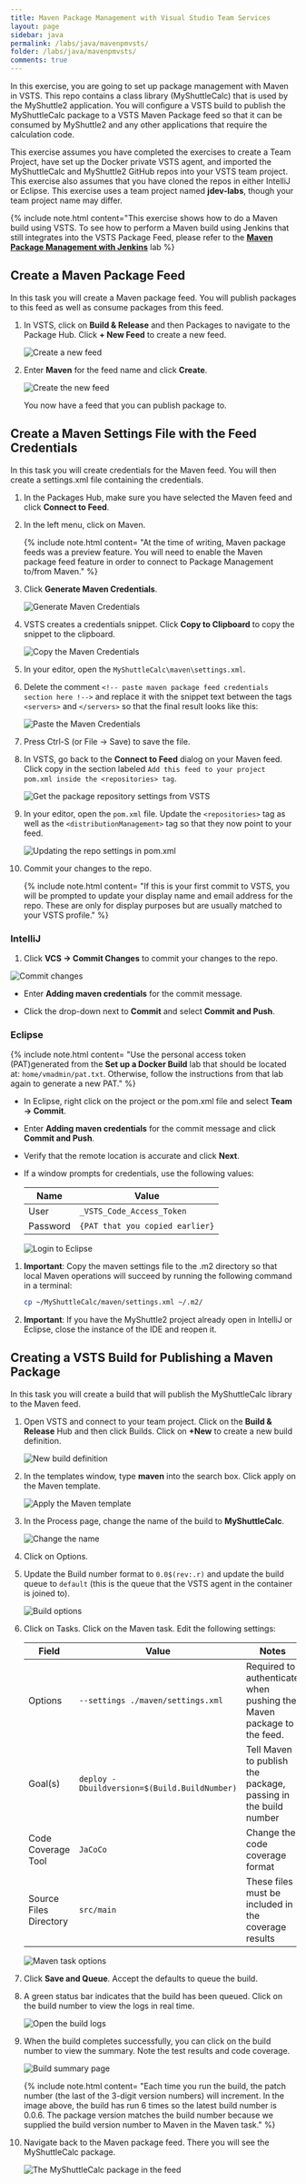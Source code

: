 ```yaml
---
title: Maven Package Management with Visual Studio Team Services
layout: page
sidebar: java
permalink: /labs/java/mavenpmvsts/
folder: /labs/java/mavenpmvsts/
comments: true
---
```

In this exercise, you are going to set up package management with Maven in VSTS. This repo contains a class library (MyShuttleCalc) that is used by the MyShuttle2 application. You will configure a VSTS build to publish the MyShuttleCalc package to a VSTS Maven Package feed so that it can be consumed by MyShuttle2 and any other applications that require the calculation code.

This exercise assumes you have completed the exercises to create a Team Project, have set up the Docker private VSTS agent, and imported the MyShuttleCalc and MyShuttle2 GitHub repos into your VSTS team project. This exercise also assumes that you have cloned the repos in either IntelliJ or Eclipse. This exercise uses a team project named **jdev-labs**, though your team project name may differ.

{% include note.html content="This exercise shows how to do a Maven build using VSTS. To see how to perform a Maven build using Jenkins that still integrates into the VSTS Package Feed, please refer to the [**Maven Package Management with Jenkins**](../mavenpmjenkins) lab %}

## Create a Maven Package Feed

In this task you will create a Maven package feed. You will publish packages to this feed as well as consume packages from this feed.

1. In VSTS, click on **Build & Release** and then Packages to navigate to the Package Hub. Click **+ New Feed** to create a new feed.

    ![Create a new feed](images/vsts-create-feed.png)

1. Enter **Maven** for the feed name and click **Create**.

    ![Create the new feed](images/vsts-new-feed.png)

   You now have a feed that you can publish package to.

## Create a Maven Settings File with the Feed Credentials

In this task you will create credentials for the Maven feed. You will then create a settings.xml file containing the credentials.

1. In the Packages Hub, make sure you have selected the Maven feed and click **Connect to Feed**.

1. In the left menu, click on Maven.

   {% include note.html content= "At the time of writing, Maven package feeds was a preview feature. You will need to enable the Maven package feed feature in order to connect to Package Management to/from Maven." %}

1. Click **Generate Maven Credentials**.

    ![Generate Maven Credentials](images/maven-generate-creds.png)

1. VSTS creates a credentials snippet. Click **Copy to Clipboard** to copy the snippet to the clipboard.

    ![Copy the Maven Credentials](images/maven-creds.png)

1. In your editor, open the `MyShuttleCalc\maven\settings.xml`.

1. Delete the comment `<!-- paste maven package feed credentials section here !-->` and replace it with the snippet text between the tags `<servers>` and `</servers>` so that the final result looks like this:

    ![Paste the Maven Credentials](images/maven-paste-creds.png)

1. Press Ctrl-S (or File -> Save) to save the file.

1. In VSTS, go back to the **Connect to Feed** dialog on your Maven feed. Click copy in the section labeled `Add this feed to your project pom.xml inside the <repositories> tag`.

    ![Get the package repository settings from VSTS](images/maven-packagefeed-settings.png)

1. In your editor, open the `pom.xml` file. Update the `<repositories>` tag as well as the `<distributionManagement>` tag so that they now point to your feed.

    ![Updating the repo settings in pom.xml](images/pom-repo.png)

1. Commit your changes to the repo.

   {% include note.html content= "If this is your first commit to VSTS, you will be prompted to update your display name and email address for the repo. These are only for display purposes but are usually matched to your VSTS profile." %}

### IntelliJ

1. Click **VCS -> Commit Changes** to commit your changes to the repo.

![Commit changes](images/vcs-commit.png)

- Enter **Adding maven credentials** for the commit message.

- Click the drop-down next to **Commit** and select **Commit and Push**.

### Eclipse

{% include note.html content= "Use the personal access token (PAT)generated from the **Set up a Docker Build** lab that should be located at: `home/vmadmin/pat.txt`. Otherwise, follow the instructions from that lab again to generate a new PAT." %}

- In Eclipse, right click on the project or the pom.xml file and select **Team -> Commit**.

- Enter **Adding maven credentials** for the commit message and click **Commit and Push**.

- Verify that the remote location is accurate and click **Next**.

- If a window prompts for credentials, use the following values:

    | Name | Value |
    |---|---|
    | User | `_VSTS_Code_Access_Token` |
    | Password | `{PAT that you copied earlier}` |

  ![Login to Eclipse](images/eclipse-login.png)

1. **Important**: Copy the maven settings file to the .m2 directory so that local Maven operations will succeed by running the following command in a terminal:

    ```sh
    cp ~/MyShuttleCalc/maven/settings.xml ~/.m2/
    ```

1. **Important**: If you have the MyShuttle2 project already open in IntelliJ or Eclipse, close the instance of the IDE and reopen it.

## Creating a VSTS Build for Publishing a Maven Package

In this task you will create a build that will publish the MyShuttleCalc library to the Maven feed.

1. Open VSTS and connect to your team project. Click on the **Build & Release** Hub and then click Builds. Click on **+New** to create a new build definition.

    ![New build definition](images/new-build.png)

1. In the templates window, type **maven** into the search box. Click apply on the Maven template.

    ![Apply the Maven template](images/maven-template.png)

1. In the Process page, change the name of the build to **MyShuttleCalc**.

    ![Change the name](images/process-name.png)

1. Click on Options.

1. Update the Build number format to `0.0$(rev:.r)` and update the build queue to `default` (this is the queue that the VSTS agent in the container is joined to).

    ![Build options](images/build-options.png)

1. Click on Tasks. Click on the Maven task. Edit the following settings:

    | Field | Value | Notes |
    |---|---|---|
    | Options | `--settings ./maven/settings.xml` | Required to authenticate when pushing the Maven package to the feed. |
    | Goal(s) | `deploy -Dbuildversion=$(Build.BuildNumber)` | Tell Maven to publish the package, passing in the build number |
    | Code Coverage Tool | `JaCoCo` | Change the code coverage format |
    | Source Files Directory | `src/main` | These files must be included in the coverage results |

    ![Maven task options](images/maven-task-opts.png)

1. Click **Save and Queue**. Accept the defaults to queue the build.

1. A green status bar indicates that the build has been queued. Click on the build number to view the logs in real time.

    ![Open the build logs](images/click-build-number.png)

1. When the build completes successfully, you can click on the build number to view the summary. Note the test results and code coverage.

    ![Build summary page](images/build-summary.png)

    {% include note.html content= "Each time you run the build, the patch number \(the last of the 3-digit version numbers\) will increment. In the image above, the build has run 6 times so the latest build number is 0.0.6. The package version matches the build number because we supplied the build version number to Maven in the Maven task." %}

1. Navigate back to the Maven package feed. There you will see the MyShuttleCalc package.

    ![The MyShuttleCalc package in the feed](images/package-in-feed.png)
